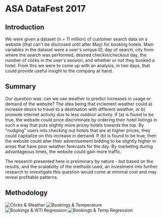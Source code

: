 # ASA DataFest 2017

## Introduction
We were given a dataset (n = 11 million) of customer search data on a website (that can't be disclosed until after May) for booking hotels. Main variables in the dataset were a user's unique ID, day of search, city from where the search was performed, desired checkin/checkout day, the number of clicks in the user's session, and whether or not they booked a hotel. From this we were to come up with an analysis, in two days, that could provide useful insight to the company at hand.

## Summary
Our question was: can we use weather to predict increases in usage or demand of the website? The idea being that inclement weather could a) increase desire to travel to a destination with different weather, or b) promote internet activity due to less outdoor activity. If (a) is found to be true, the website could price discriminate by ordering their hotel listings in such a way that puts slightly more pricey hotels towards the top. By "nudging" users into checking out hotels that are at higher prices, they could capitalize on this increase in demand. If (b) is found to be true, then the website could alter their advertisement bidding to be slightly higher in areas that have poor weather forecasts for the day. By marketing during advantageous times, the website could gain more traffic.

The research presented here is preliminary by nature - but based on the results, and the scalability of the methods used, an investment into further research to investigate this question would come at minimal cost and may reveal profitable patterns. 

## Methodology


![Clicks & Weather](https://cloud.githubusercontent.com/assets/25534898/25184990/044a0e24-24ea-11e7-98e8-cc827e1b9dd6.png)
![Bookings & Temperature](https://cloud.githubusercontent.com/assets/25534898/25184988/0408761c-24ea-11e7-8475-cf49088040d3.png)
![Bookings & WTI Regression](https://cloud.githubusercontent.com/assets/25534898/25184989/043153f2-24ea-11e7-8c1f-f9a742f168a5.png)
![Bookings & Temp Regression](https://cloud.githubusercontent.com/assets/25534898/25184987/04086046-24ea-11e7-801e-5dcc3f7328de.png)
